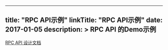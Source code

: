 
---
title: "RPC API示例"
linkTitle: "RPC API示例"
date: 2017-01-05
description: >
  RPC API 的Demo示例
---

[RPC API 设计文档](https://reactivegroup.github.io/capa.io/docs/concepts/rpc-design/)


